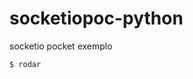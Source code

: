 # socketiopoc-python
socketio pocket exemplo

````
$ rodar

``````
<script src="https://cdn.socket.io/4.7.2/socket.io.min.js"></script>